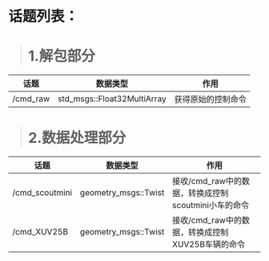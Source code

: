 # 话题列表：

># 1.解包部分
话题                 | 数据类型                       | 作用
----                | -----                         | ------  
/cmd_raw            | std_msgs::Float32MultiArray   | 获得原始的控制命令  
                         
># 2.数据处理部分
话题                 | 数据类型                       | 作用
----                | -----                         | ------  
/cmd_scoutmini      | geometry_msgs::Twist          | 接收/cmd_raw中的数据，转换成控制scoutmini小车的命令      
/cmd_XUV25B         | geometry_msgs::Twist          | 接收/cmd_raw中的数据，转换成控制XUV25B车辆的命令      

